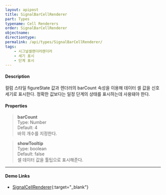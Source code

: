 ```yaml
---
layout: apipost
title: SignalBarCellRenderer
part: Types
typename: Cell Renderers
order: SignalBarCellRenderer
objectname: 
directiontype: 
permalink: /api/types/SignalBarCellRenderer/
tags:
    - 시그널셀랜더러렌더러
    - 세기 표시
    - 단계 표시
---
```



#### Description

 컬럼 스타일 figureState 값과 렌더러의 barCount 속성을 이용해 데이터 셀 값을 신호 세기로 표시한다. 정확한 값보다는 일정 단계의 상태를 표시하는데 사용돼야 한다. 

#### Properties

> **barCount**  
> Type: Number  
> Default: 4  
> 바의 개수를 지정한다.

> **showTooltip**  
> Type: boolean  
> Default: false  
> 셀 데이터 값을 툴팁으로 표시해준다.   

---

#### Demo Links

* [SignalCellRenderer](http://demo.realgrid.com/Demo/SignalCellRenderer){:target="_blank"}